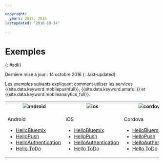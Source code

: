 ```yaml
---

copyright:
  years: 2015, 2016
lastupdated: "2016-10-14"

---
```

# Exemples
{: #sdk}

Dernière mise à jour : 14 octobre 2016
{: .last-updated}

Les exemples suivants expliquent comment utiliser les services
{{site.data.keyword.mobilepushfull}},
{{site.data.keyword.amafull}} et {{site.data.keyword.mobileanalytics_full}}.

<table id="samples"><tbody><th><img src="images/Droid_SDK_icon.png" alt="android"></th><th><img src="images/iOS_SDK_icon.png" alt="ios"></th><th><img src="images/cordova_logo_white.png" alt="cordova"></th><tr><td>

<!-- Android -->
<p>Android</p>
<ul>
<li><a href="https://github.com/ibm-bluemix-mobile-services/bms-samples-android-helloworld">HelloBluemix</a></li>
<li><a href="https://github.com/ibm-bluemix-mobile-services/bms-samples-android-hellopush" rel="external" title="(Ouverture dans un nouvel onglet ou une nouvelle fenêtre)" target="_blank">HelloPush</a>
</li>
<li><a href="https://github.com/ibm-bluemix-mobile-services/bms-samples-android-helloauthentication" rel="external" title="(Ouverture dans un nouvel onglet ou une nouvelle fenêtre)" target="_blank">HelloAuthentication</a>
</li>
<li><a href="https://github.com/ibm-bluemix-mobile-services/bms-samples-android-hellotodo" rel="external" title="(Ouverture dans un nouvel onglet ou une nouvelle fenêtre)" target="_blank">Hello ToDo</a></li>
</ul>

<!-- iOS -->
<td valign="top">
<p>iOS</p>
<ul>
<li><a href="https://github.com/ibm-bluemix-mobile-services/bms-samples-swift-hellobluemix">HelloBluemix</a></li>
<li><a href="https://github.com/ibm-bluemix-mobile-services/bms-samples-swift-hellopush" rel="external" title="(Ouverture dans un nouvel onglet ou une nouvelle fenêtre)" target="_blank">HelloPush</a>
</li>
<li><a href="https://github.com/ibm-bluemix-mobile-services/bms-samples-swift-helloauthentication" rel="external" title="(Ouverture dans un nouvel onglet ou une nouvelle fenêtre)" target="_blank">HelloAuthentication</a>
</li>
<li><a href="https://github.com/ibm-bluemix-mobile-services/bms-samples-swift-hellotodo" rel="external" title="(Ouverture dans un nouvel onglet ou une nouvelle fenêtre)" target="_blank">Hello ToDo</a></li>
</ul>

<!-- Cordova -->
<td valign="top">
<p>Cordova</p> 
<ul>
<li><a href="https://github.com/ibm-bluemix-mobile-services/bms-samples-cordova-helloworld">HelloBluemix</a></li>
<li><a href="https://github.com/ibm-bluemix-mobile-services/bms-samples-cordova-hellopush" rel="external" title="(Ouverture dans un nouvel onglet ou une nouvelle fenêtre)" target="_blank">HelloPush</a>
</li>
<li><a href="https://github.com/ibm-bluemix-mobile-services/bms-samples-cordova-helloauthentication" rel="external" title="(Ouverture dans un nouvel onglet ou une nouvelle fenêtre)" target="_blank">HelloAuthentication</a>
</li>
<li><a href="https://github.com/ibm-bluemix-mobile-services/bms-samples-cordova-hellotodo/" rel="external" title="(Ouverture dans un nouvel onglet ou une nouvelle fenêtre)" target="_blank">Hello ToDo</a></li>
</ul>
</td>
</tr>
</tbody>
</table>
